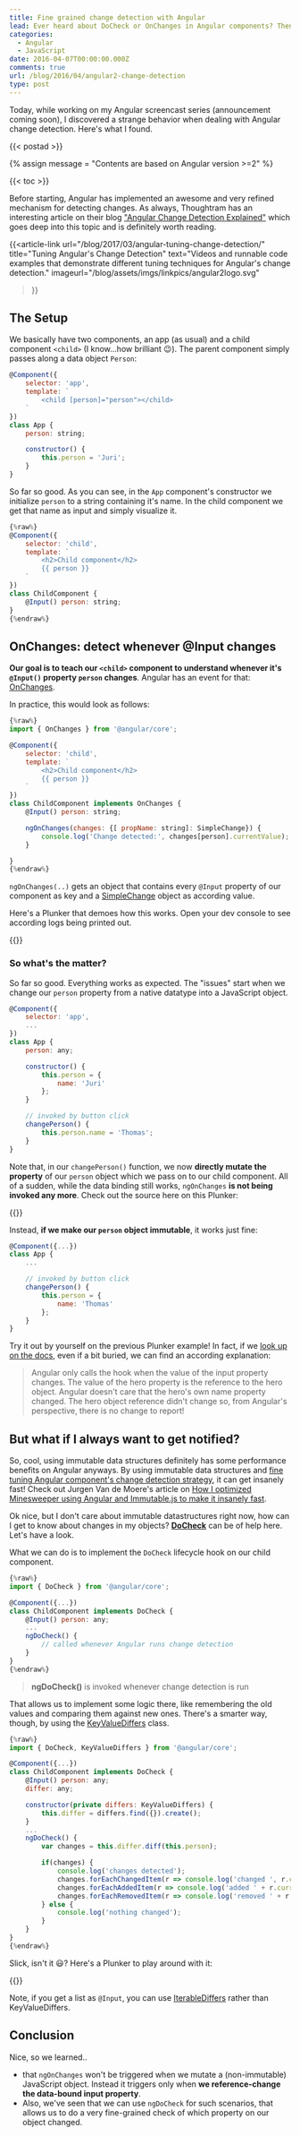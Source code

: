 ```yaml
---
title: Fine grained change detection with Angular
lead: Ever heard about DoCheck or OnChanges in Angular components? Then read along..
categories:
  - Angular
  - JavaScript
date: 2016-04-07T00:00:00.000Z
comments: true
url: /blog/2016/04/angular2-change-detection
type: post
---
```


<div class="article-intro">
	Today, while working on my Angular screencast series (announcement coming soon), I discovered a strange behavior when dealing with Angular change detection. Here's what I found.
</div>

{{< postad >}}

{% assign message = "Contents are based on Angular version >=2" %}
 

{{< toc >}}

Before starting, Angular has implemented an awesome and very refined mechanism for detecting changes. As always, Thoughtram has an interesting article on their blog ["Angular Change Detection Explained"](http://blog.thoughtram.io/angular/2016/02/22/angular-2-change-detection-explained.html) which goes deep into this topic and is definitely worth reading.

{{<article-link 
   url="/blog/2017/03/angular-tuning-change-detection/" 
   title="Tuning Angular's Change Detection" 
   text="Videos and runnable code examples that demonstrate different tuning techniques for Angular's change detection." 
   imageurl="/blog/assets/imgs/linkpics/angular2logo.svg" 
>}}

## The Setup

We basically have two components, an app (as usual) and a child component `<child>` (I know...how brilliant :wink:). The parent component simply passes along a data object `Person`:

```javascript
@Component({
	selector: 'app',
	template: `
		<child [person]="person"></child>
	`
})
class App {
	person: string;

	constructor() {
		this.person = 'Juri';
	}
}
```

So far so good. As you can see, in the `App` component's constructor we initialize `person` to a string containing it's name. In the child component we get that name as input and simply visualize it.

```javascript
{%raw%}
@Component({
	selector: 'child',
	template: `
		<h2>Child component</h2>
		{{ person }}
	`
})
class ChildComponent {
	@Input() person: string;
}
{%endraw%}
```

## OnChanges: detect whenever @Input changes

**Our goal is to teach our `<child>` component to understand whenever it's `@Input()` property `person` changes**. Angular has an event for that: [OnChanges](https://angular.io/docs/ts/latest/api/core/OnChanges-interface.html).

In practice, this would look as follows:

```javascript
{%raw%}
import { OnChanges } from '@angular/core';

@Component({
	selector: 'child',
	template: `
		<h2>Child component</h2>
		{{ person }}
	`
})
class ChildComponent implements OnChanges {
	@Input() person: string;

	ngOnChanges(changes: {[ propName: string]: SimpleChange}) {
		console.log('Change detected:', changes[person].currentValue);
	}

}
{%endraw%}
```

`ngOnChanges(..)` gets an object that contains every `@Input` property of our component as key and a [SimpleChange](https://angular.io/docs/ts/latest/api/core/SimpleChange-class.html) object as according value.

Here's a Plunker that demoes how this works. Open your dev console to see according logs being printed out.

 {{<stackblitz uid="edit/angular-finegrained-cd-docheck-p1">}}
 

### So what's the matter?

So far so good. Everything works as expected. The "issues" start when we change our `person` property from a native datatype into a JavaScript object.

```javascript
@Component({
	selector: 'app',
	...
})
class App {
	person: any;

	constructor() {
		this.person = {
			name: 'Juri'
		};
	}

	// invoked by button click
	changePerson() {
		this.person.name = 'Thomas';
	}
}
```

Note that, in our `changePerson()` function, we now **directly mutate the property** of our `person` object which we pass on to our child component. All of a sudden, while the data binding still works, `ngOnChanges` **is not being invoked any more**. Check out the source here on this Plunker:

 {{<stackblitz uid="edit/angular-finegrained-cd-docheck-p2">}}
 

Instead, **if we make our `person` object immutable**, it works just fine:

```javascript
@Component({...})
class App {
	...

	// invoked by button click
	changePerson() {
		this.person = {
			name: 'Thomas'
		};
	}
}
```

Try it out by yourself on the previous Plunker example! In fact, if we [look up on the docs](https://angular.io/docs/ts/latest/guide/lifecycle-hooks.html), even if a bit buried, we can find an according explanation:

> Angular only calls the hook when the value of the input property changes. The value of the hero property is the reference to the hero object. Angular doesn't care that the hero's own name property changed. The hero object reference didn't change so, from Angular's perspective, there is no change to report!

## But what if I always want to get notified?

So, cool, using immutable data structures definitely has some performance benefits on Angular anyways. By using immutable data structures and [fine tuning Angular component's change detection strategy](https://angular.io/docs/ts/latest/api/core/ChangeDetectionStrategy-enum.html), it can get insanely fast! Check out Jurgen Van de Moere's article on [How I optimized Minesweeper using Angular and Immutable.js to make it insanely fast](http://www.jvandemo.com/how-i-optimized-minesweeper-using-angular-2-and-immutable-js-to-make-it-insanely-fast/).

Ok nice, but I don't care about immutable datastructures right now, how can I get to know about changes in my objects? [**DoCheck**](https://angular.io/docs/ts/latest/api/core/DoCheck-interface.html) can be of help here. Let's have a look.

What we can do is to implement the `DoCheck` lifecycle hook on our child component.

```javascript
{%raw%}
import { DoCheck } from '@angular/core';

@Component({...})
class ChildComponent implements DoCheck {
	@Input() person: any;
	...
	ngDoCheck() {
		// called whenever Angular runs change detection
	}
}
{%endraw%}
```

> **ngDoCheck()** is invoked whenever change detection is run

That allows us to implement some logic there, like remembering the old values and comparing them against new ones. There's a smarter way, though, by using the [KeyValueDiffers](https://angular.io/docs/ts/latest/api/core/KeyValueDiffers-class.html) class.

```javascript
{%raw%}
import { DoCheck, KeyValueDiffers } from '@angular/core';

@Component({...})
class ChildComponent implements DoCheck {
	@Input() person: any;
	differ: any;

	constructor(private differs: KeyValueDiffers) {
		this.differ = differs.find({}).create();
	}
	...
	ngDoCheck() {
		var changes = this.differ.diff(this.person);

		if(changes) {
			console.log('changes detected');
			changes.forEachChangedItem(r => console.log('changed ', r.currentValue));
			changes.forEachAddedItem(r => console.log('added ' + r.currentValue));
			changes.forEachRemovedItem(r => console.log('removed ' + r.currentValue));
		} else {
			console.log('nothing changed');
		}
	}
}
{%endraw%}
```

Slick, isn't it :smiley:? Here's a Plunker to play around with it:
 
{{<stackblitz uid="edit/angular-finegrained-cd-docheck-p3">}}
 


Note, if you get a list as `@Input`, you can use [IterableDiffers](https://angular.io/docs/ts/latest/api/core/IterableDiffers-class.html) rather than KeyValueDiffers.

## Conclusion

Nice, so we learned..

- that `ngOnChanges` won't be triggered when we mutate a (non-immutable) JavaScript object. Instead it triggers only when **we reference-change the data-bound input property**.
- Also, we've seen that we can use `ngDoCheck` for such scenarios, that allows us to do a very fine-grained check of which property on our object changed.
